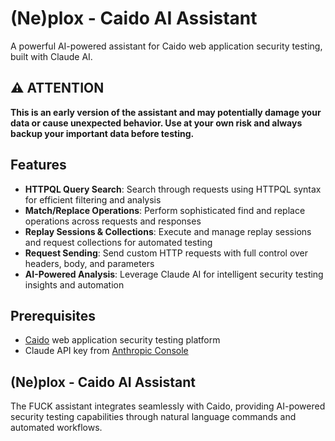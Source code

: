 # (Ne)plox - Caido AI Assistant

A powerful AI-powered assistant for Caido web application security testing, built with Claude AI.

## ⚠️ ATTENTION

**This is an early version of the assistant and may potentially damage your data or cause unexpected behavior. Use at your own risk and always backup your important data before testing.**

## Features

- **HTTPQL Query Search**: Search through requests using HTTPQL syntax for efficient filtering and analysis
- **Match/Replace Operations**: Perform sophisticated find and replace operations across requests and responses
- **Replay Sessions & Collections**: Execute and manage replay sessions and request collections for automated testing
- **Request Sending**: Send custom HTTP requests with full control over headers, body, and parameters
- **AI-Powered Analysis**: Leverage Claude AI for intelligent security testing insights and automation

## Prerequisites

- [Caido](https://caido.io/) web application security testing platform
- Claude API key from [Anthropic Console](https://console.anthropic.com/settings/keys)

## (Ne)plox - Caido AI Assistant

The FUCK assistant integrates seamlessly with Caido, providing AI-powered security testing capabilities through natural language commands and automated workflows.


